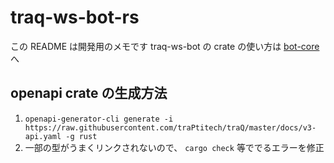 # traq-ws-bot-rs
この README は開発用のメモです
traq-ws-bot の crate の使い方は [bot-core](./bot-core/) へ

## openapi crate の生成方法

1. `openapi-generator-cli generate -i https://raw.githubusercontent.com/traPtitech/traQ/master/docs/v3-api.yaml -g rust`
2. 一部の型がうまくリンクされないので、 `cargo check` 等ででるエラーを修正
